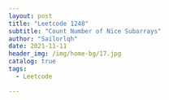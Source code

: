 ```yaml
---
layout: post
title: "Leetcode 1248"
subtitle: "Count Number of Nice Subarrays"
author: "Sailorlqh"
date: 2021-11-11
header_img: /img/home-bg/17.jpg
catalog: true
tags:
  - Leetcode

---
```

